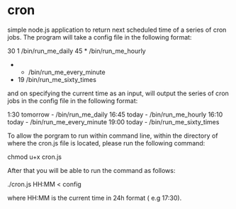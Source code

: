 # cron
simple node.js application to return next scheduled time of a series of cron jobs. The program will take a config file in the following format:

30 1 /bin/run_me_daily
45 * /bin/run_me_hourly
* * /bin/run_me_every_minute
* 19 /bin/run_me_sixty_times

and on specifying the current time as an input, will output the series of cron jobs in the config file in the following format:

1:30 tomorrow - /bin/run_me_daily
16:45 today - /bin/run_me_hourly
16:10 today - /bin/run_me_every_minute
19:00 today - /bin/run_me_sixty_times

To allow the porgram to run within command line, within the directory of where the cron.js file is located, please run the following command:

chmod u+x cron.js

After that you will be able to run the command as follows:

./cron.js HH:MM < config

where HH:MM is the current time in 24h format ( e.g 17:30).

